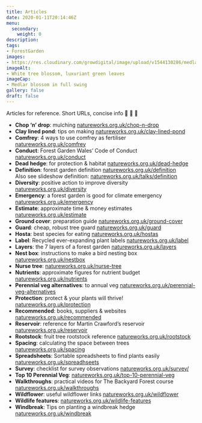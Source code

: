 ```yaml
---
title: Articles
date: 2020-01-11T20:14:46Z
menu: 
  secondary:
    weight: 0
description: 
tags: 
- ForestGarden
images: 
- https://res.cloudinary.com/growdigital/image/upload/v1544130286/medlar-42254180632.jpg
imageAlt:
- White tree blossom, luxuriant green leaves
imageCap:
- Medlar blossom in full swing
gallery: false
draft: false
---
```


Articles for reference. Short URLs, concise info 🙂 💚 🌳

* **Chop ‘n’ drop**: mulching [natureworks.org.uk/chop-n-drop](/chop-n-drop/)
* **Clay lined pond**: tips on making [natureworks.org.uk/clay-lined-pond](/clay-lined-pond)
* **Comfrey**: 4 ways to use comfrey as fertiliser [natureworks.org.uk/comfrey](/comfrey/)
* **Conduct**: Forest Garden Wales’ Code of Conduct [natureworks.org.uk/conduct](/conduct/)
* **Dead hedge**: for protection & habitat [natureworks.org.uk/dead-hedge](/dead-hedge/)
* **Definition**: forest garden definition [natureworks.org.uk/definition](/definition/)  
Also see slideshow definition: [natureworks.org.uk/talks/definition](/talks/definition)
* **Diversity**: positive action to improve diversity [natureworks.org.uk/diversity](/diversity/)
* **Emergency**: a forest garden is good for climate emergency [natureworks.org.uk/emergency](/emergency/)
* **Estimate**: approximate time & money estimates [natureworks.org.uk/estimate](/estimate/) 
* **Ground cover**: preparation guide [natureworks.org.uk/ground-cover](/ground-cover/)
* **Guard**: cheap, robust tree guard [natureworks.org.uk/guard](/guard)
* **Hosta**: best species for eating [natureworks.org.uk/hostas](/hostas/)
* **Label**: Recycled ever-expanding plant labels [natureworks.org.uk/label](/label/)
* **Layers**: the 7 layers of a forest garden [natureworks.org.uk/layers](/layers/)
* **Nest box**: instructions to make a bird nesting box [natureworks.org.uk/nestbox](/nestbox/)
* **Nurse tree**: [natureworks.org.uk/nurse-tree](/nurse-tree/)
* **Nutrients**: approximate figures for nutrient budget [natureworks.org.uk/nutrients](/nutrients/)
* **Perennial veg alternatives**: to annual veg [natureworks.org.uk/perennial-veg-alternatives](/perennial-veg-alternatives/)
* **Protection**: protect & your plants will thrive! [natureworks.org.uk/protection](/protection/)
* **Recommended**: books, suppliers & websites [natureworks.org.uk/recommended](/recommended/)
* **Reservoir**: reference for Martin Crawford’s reservoir [natureworks.org.uk/reservoir](/reservoir/)
* **Rootstock**: fruit tree rootstock reference [natureworks.org.uk/rootstock](/rootstock/)
* **Spacing**: calculating the space between trees [natureworks.org.uk/spacing](/spacing/)
* **Spreadsheets**: Sortable spreadsheets to find plants easily [natureworks.org.uk/spreadhseets](/spreadsheets/)
* **Survey**: checklist for survey observations [natureworks.org.uk/survey/](/survey/)
* **Top 10 Perennial Veg**: [natureworks.org.uk/top-10-perennial-veg](/top-10-perennial-veg/)
* **Walkthroughs**: practical videos for The Backyard Forest course [natureworks.org.uk/walkthroughs](/walkthroughs/)
* **Wildflower**: useful wildflower links [natureworks.org.uk/wildflower](/wildflower/)
* **Wildlife features**: [natureworks.org.uk/wildlife-features](wildlife-features)
* **Windbreak**: Tips on planting a windbreak hedge [natureworks.org.uk/windbreak](/windbreak/)
